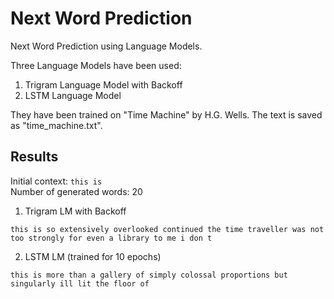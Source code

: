 # Next Word Prediction
Next Word Prediction using Language Models.

Three Language Models have been used:
1. Trigram Language Model with Backoff
2. LSTM Language Model

They have been trained on "Time Machine" by H.G. Wells. The text is saved as "time_machine.txt".

## Results
Initial context: `this is`  
Number of generated words: 20

1. Trigram LM with Backoff
```
this is so extensively overlooked continued the time traveller was not too strongly for even a library to me i don t
```

2. LSTM LM (trained for 10 epochs)
```
this is more than a gallery of simply colossal proportions but singularly ill lit the floor of
```
